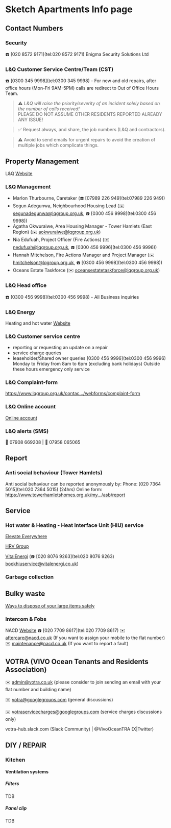 # Sketch Apartments Info page
## Contact Numbers
### Security
☎️ [020 8572 9171](tel:020 8572 9171) Enigma Security Solutions Ltd 

### L&Q Customer Service Centre/Team (CST)
☎️ [0300 345 9998](tel:0300 345 9998) - For new and old repairs, after office hours (Mon-Fri 9AM-5PM) calls are redirect to Out of Office Hours Team.

> ⚠️
> *L&Q will raise the priority/severity of an incident solely based on the number of calls received!*  
> PLEASE DO NOT ASSUME OTHER RESIDENTS REPORTED ALREADY ANY ISSUE!

> ✅
> Request always, and share, the job numbers (L&Q and contractors).

> ⚠️ 
> Avoid to send emails for urgent repairs to avoid the creation of multiple jobs which complicate things.

## Property Management
L&Q [Website](https://www.lqgroup.org.uk)

### L&Q Management 
- Marlon Thurbourne, Caretaker (☎️ [07989 226 949](tel:07989 226 949))
- Segun Adegunwa, Neighbourhood Housing Lead (✉️ [segunadegunwa@lqgroup.org.uk](mailto:segunadegunwa@lqgroup.org.uk), ☎️ [0300 456 9998](tel:0300 456 9998))
- Agatha Okwuraiwe, Area Housing Manager - Tower Hamlets (East Region) (✉️ [aokwuraiwe@lqgroup.org.uk](mailto:aokwuraiwe@lqgroup.org.uk))
- Nia Edufuah, Project Officer (Fire Actions) (✉️ [nedufuah@lqgroup.org.uk](mailto:nedufuah@lqgroup.org.uk), ☎️ [0300 456 9996](tel:0300 456 9996))
- Hannah Mitchelson, Fire Actions Manager and Project Manager (✉️ [hmitchelson@lqgroup.org.uk](mailto:hmitchelson@lqgroup.org.uk), ☎️ [0300 456 9998](tel:0300 456 9998))
- Oceans Estate Taskforce (✉️ [oceansestatetaskforce@lqgroup.org.uk](mailto:oceansestatetaskforce@lqgroup.org.uk))

### L&Q Head office
☎️ [0300 456 9998](tel:0300 456 9998) - All Business inquiries

### L&Q Energy
Heating and hot water
[Website](https://www.lqgroup.org.uk/landq-energy)

### L&Q Customer service centre
- reporting or requesting an update on a repair
- service charge queries
- leaseholder/Shared owner queries
[0300 456 9996](tel:0300 456 9996)
Monday to Friday from 8am to 6pm (excluding bank holidays)
Outside these hours emergency only service

### L&Q Complaint-form
https://www.lqgroup.org.uk/contac.../webforms/complaint-form

### L&Q Online account
[Online account](https://www.lqgroup.org.uk/onlineaccount)

### L&Q alerts (SMS)
💬 07908 669208 | 💬 07958 065065

## Report

### Anti social behaviour (Tower Hamlets)
Anti social behaviour can be reported anonymously by:
Phone: [020 7364 5015](tel:020 7364 5015) (24hrs)
Online form: https://www.towerhamletshomes.org.uk/my.../asb/report

## Service

### Hot water & Heating - Heat Interface Unit (HIU) service 
[Elevate Everywhere](https://www.elevateeverywhere.com/)

[HRV Group](https://www.hrv-group.com/)

[VitalEnergi](https://www.vitalenergi.co.uk/) (☎️ [020 8076 9263](tel:020 8076 9263) [bookhiuservice@vitalenergi.co.uk](mailto:bookhiuservice@vitalenergi.co.uk))

### Garbage collection
## Bulky waste
[Ways to dispose of your large items safely](https://www.towerhamlets.gov.uk/lgnl/environment_and_waste/recycling_and_waste/Bulky_waste/bulky_waste.aspx)

### Intercom & Fobs
NACD [Website](https://www.nacd.co.uk/)
☎️ [020 7709 8617](tel:020 7709 8617)
✉️ [aftercare@nacd.co.uk](mailto:aftercare@nacd.co.uk) (If you want to assign your mobile to the flat number)
✉️ [maintenance@nacd.co.uk](mailto:maintenance@nacd.co.uk) (If you want to report a fault)

## VOTRA (VIVO Ocean Tenants and Residents Association)
✉️ [admin@votra.co.uk](mailto:admin@votra.co.uk) (please consider to join sending an email with your flat number and building name)

✉️ [votra@googlegroups.com](mailto:votra@googlegroups.com) (general discussions)

✉️ [votraservicecharges@googlegroups.com](mailto:votraservicecharges@googlegroups.com) (service charges discussions only)

votra-hub.slack.com (Slack Community) | @VivoOceanTRA (X|Twitter)

## DIY / REPAIR

### Kitchen
#### Ventilation systems
##### Filters
TDB
##### Panel clip
TDB
